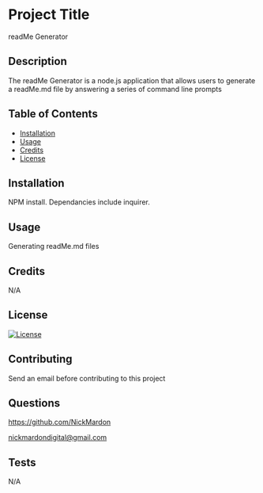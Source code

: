 # Project Title 

readMe Generator

## Description 

The readMe Generator is a node.js application that allows users to generate a readMe.md file by answering a series of command line prompts

## Table of Contents

* [Installation](#installation)
* [Usage](#usage)
* [Credits](#credits)
* [License](#license)


## Installation 

NPM install.  Dependancies include inquirer.


## Usage 

Generating readMe.md files


## Credits 

N/A

## License

[![License](https://img.shields.io/badge/License-Boost%201.0-lightblue.svg)](https://www.boost.org/LICENSE_1_0.txt)

## Contributing

Send an email before contributing to this project

## Questions

https://github.com/NickMardon

nickmardondigital@gmail.com

## Tests

N/A
